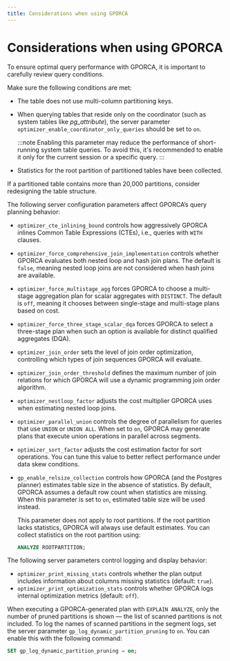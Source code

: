 ```yaml
---
title: Considerations when using GPORCA
---
```


# Considerations when using GPORCA

To ensure optimal query performance with GPORCA, it is important to carefully review query conditions.

Make sure the following conditions are met:

- The table does not use multi-column partitioning keys.
- When querying tables that reside only on the coordinator (such as system tables like *pg_attribute*), the server parameter `optimizer_enable_coordinator_only_queries` should be set to `on`.

    :::note
    Enabling this parameter may reduce the performance of short-running system table queries. To avoid this, it's recommended to enable it only for the current session or a specific query.
    :::

- Statistics for the root partition of partitioned tables have been collected.

If a partitioned table contains more than 20,000 partitions, consider redesigning the table structure.

The following server configuration parameters affect GPORCA’s query planning behavior:

- `optimizer_cte_inlining_bound` controls how aggressively GPORCA inlines Common Table Expressions (CTEs), i.e., queries with `WITH` clauses.
- `optimizer_force_comprehensive_join_implementation` controls whether GPORCA evaluates both nested loop and hash join plans. The default is `false`, meaning nested loop joins are not considered when hash joins are available.
- `optimizer_force_multistage_agg` forces GPORCA to choose a multi-stage aggregation plan for scalar aggregates with `DISTINCT`. The default is `off`, meaning it chooses between single-stage and multi-stage plans based on cost.
- `optimizer_force_three_stage_scalar_dqa` forces GPORCA to select a three-stage plan when such an option is available for distinct qualified aggregates (DQA).
- `optimizer_join_order` sets the level of join order optimization, controlling which types of join sequences GPORCA will evaluate.
- `optimizer_join_order_threshold` defines the maximum number of join relations for which GPORCA will use a dynamic programming join order algorithm.
- `optimizer_nestloop_factor` adjusts the cost multiplier GPORCA uses when estimating nested loop joins.
- `optimizer_parallel_union` controls the degree of parallelism for queries that use `UNION` or `UNION ALL`. When set to `on`, GPORCA may generate plans that execute union operations in parallel across segments.
- `optimizer_sort_factor` adjusts the cost estimation factor for sort operations. You can tune this value to better reflect performance under data skew conditions.
- `gp_enable_relsize_collection` controls how GPORCA (and the Postgres planner) estimates table size in the absence of statistics. By default, GPORCA assumes a default row count when statistics are missing. When this parameter is set to `on`, estimated table size will be used instead.

    This parameter does not apply to root partitions. If the root partition lacks statistics, GPORCA will always use default estimates. You can collect statistics on the root partition using:

    ```sql
    ANALYZE ROOTPARTITION;
    ```

The following server parameters control logging and display behavior:

- `optimizer_print_missing_stats` controls whether the plan output includes information about columns missing statistics (default: `true`).
- `optimizer_print_optimization_stats` controls whether GPORCA logs internal optimization metrics (default: `off`).

When executing a GPORCA-generated plan with `EXPLAIN ANALYZE`, only the number of pruned partitions is shown — the list of scanned partitions is not included. To log the names of scanned partitions in the segment logs, set the server parameter `gp_log_dynamic_partition_pruning` to `on`. You can enable this with the following command:

```sql
SET gp_log_dynamic_partition_pruning = on;
```
